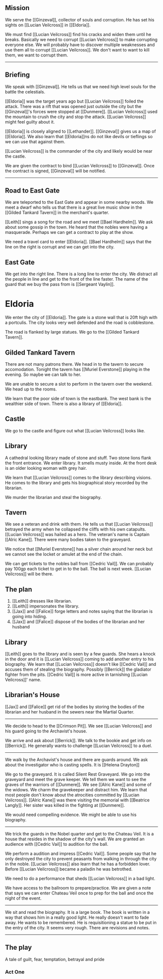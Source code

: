 ## Mission

We serve the  [[Ginzeval]], collector of souls and corruption. He has set his sights on [[Lucian Veilcross]] in [[Eldoria]].

We must find [[Lucian Veilcross]] find his cracks and widen them until he breaks. Basically we need to corrupt [[Lucian Veilcross]] to make corrupting everyone else.
We will probably have to discover multiple weaknesses and use them all to corrupt [[Lucian Veilcross]]. We don't want to want to kill them, we want to corrupt them.

---
## Briefing
We speak with [[Ginzeval]]. He tells us that we need high level souls for the battle the celestials.

[[Eldoria]] was the target years ago but [[Lucian Veilcross]] foiled the attack. There was a rift that was opened just outside the city but the [[Ginzeval]]'s forces were stopped at [[Dunmere]]. [[Lucian Veilcross]] used the mountain to crush the city and stop the attack. [[Lucian Veilcross]] might feel guilty about it.

[[Eldoria]] is closely aligned to [[Lethander]]. [[Ginzeval]] gives us a map of [[Eldoria]]. We also learn that [[Eldoria]]ns do not like devils or tieflings so we can use that against them.

[[Lucian Veilcross]] is the commander of the city and likely would be near the castle.

We are given the contract to bind [[Lucian Veilcross]] to [[Ginzeval]]. Once the contract is signed, [[Ginzeval]] will be notified.

---
## Road to East Gate

We are teleported to the East Gate and appear in some nearby woods. We meet a dwarf who tells us that there is a great live music show in the [[Gilded Tankard Tavern]] in the merchant's quarter.

[[Leith]] sings a song for the road and we meet [[Bael Hardhelm]]. We ask about some gossip in the town. He heard that the nobles were having a masquerade. Perhaps we can get a contract to play at the show.

We need a travel card to enter [[Eldoria]]. [[Bael Hardhelm]] says that the line on the right is corrupt and we can get into the city.

## East Gate

We get into the right line. There is a long line to enter the city. We distract all the people in line and get to the front of the line faster. The name of the guard that we buy the pass from is [[Sergeant Vaylin]].

# Eldoria

We enter the city of [[Eldoria]]. The gate is a stone wall that is 20ft high with a portculis. The city looks very well defended and the road is cobblestone.

The road is flanked by large statues. We go to the [[Gilded Tankard Tavern]].

## Gilded Tankard Tavern

There are not many patrons there. We head in to the tavern to secure accomodation. Tonight the tavern has [[Muriel Everstone]] playing in the evening. So maybe we can talk to her.

We are unable to secure a slot to perform in the tavern over the weekend. We head up to the rooms.

We learn that the poor side of town is the eastbank. The west bank is the wealthier side of town. There is also a library of [[Eldoria]].

## Castle

We go to the castle and figure out what [[Lucian Veilcross]] looks like.

## Library

A cathedral looking library made of stone and stuff. Two stone lions flank the front entrance. We enter library. It smells musty inside. At the front desk is an older looking woman with grey hair.

We learn that [[Lucian Veilcross]] comes to the library describing visions. He comes to the library and gets his biographical story recorded by the librarian.

We murder the librarian and steal the biography.

## Tavern

We see a veteran and drink with them. He tells us that [[Lucian Veilcross]] betrayed the army when he collapsed the cliffs with his own catapults. [[Lucian Veilcross]] was hailed as a hero. The veteran's name is Captain [[Alric Kane]]. There were many bodies taken to the graveyard.

We notice that [[Muriel Everstone]] has a silver chain around her neck but we cannot see the locket or amulet at the end of the chain.

We can get tickets to the nobles ball from [[Cedric Vail]]. We can probably pay 100gp each ticket to get in to the ball. The ball is next week. [[Lucian Veilcross]] will be there.

## The plan
1. [[Leith]] dresses like librarian.
2. [[Leith]] impersonates the library.
3. [[Jax]] and [[Falice]] forge letters and notes saying that the librarian is going into hiding.
4. [[Jax]] and [[Falice]] dispose of the bodies of the librarian and her husband

## Library
[[Leith]] goes to the library and is seen by a few guards. She hears a knock in the door and it is [[Lucian Veilcross]] coming to add another entry to his biography. We learn that [[Lucian Veilcross]] doesn't like [[Cedric Vail]] and accuses them of stealing the biography. Possibly [[Berrick]] the gladiator fighter from the pits. [[Cedric Vail]] is more active in tarnishing [[Lucian Veilcross]]' name.

## Librarian's House
[[Jax]] and [[Falice]] get rid of the bodies by storing the bodies of the librarian and her husband in the sewers near the Martial Quarter.

---
We decide to head to the [[Crimson Pit]]. We see [[Lucian Veilcross]] and his guard going to the Archavist's house.

We arrive and ask about [[Berrick]]. We talk to the bookie and get info on [[Berrick]]. He generally wants to challenge [[Lucian Veilcross]] to a duel.

---
We walk by the Archavist's house and there are guards around. We ask about the investigator who is casting spells. It is [[Helena Drayton]]

We go to the graveyard. It is called Silent Rest Graveyard. We go into the graveyard and meet the grave keeper. We tell them we want to see the graves of the warriors of [[Dunmere]]. We see [[Alric Kane]] and some of the widows. We charm the gravekeeper and distract him. We learn that most people don't know about the atrocities committed by [[Lucian Veilcross]]. [[Alric Kane]] was there visiting the memorial with [[Beatrice Langly]]. Her sister was killed in the fighting at [[Dunmere]].

We would need compelling evidence. We might be able to use his biography.

---
We trick the guards in the Nobel quarter and get to the Chateau Veil. It is a house that resides in the shadow of the city's wall. We are granted an audience with [[Cedric Vail]] to audition for the ball.

We perform a audition and impress [[Cedric Vail]]. Some people say that he only destroyed the city to prevent peasants from walking in through the city in the noble. [[Lucian Veilcross]] also learn that he has a forbidden lover. Before [[Lucian Veilcross]] became a paladin he was betrothed.

We need to do a performance that sheds [[Lucian Veilcross]] in a bad light.

We have access to the ballroom to prepare/practice. We are given a note that says we can enter Chateau Veil once to prep for the ball and once the night of the event.

---

We sit and read the biography. It is a large book. The book is written in a way that shows him in a really good light. He really doesn't want to fade away. He wants to be remembered. He is requisitioning a statue to be put in the entry of the city. It seems very rough. There are revisions and notes. 

---
## The play

A tale of guilt, fear, temptation, betrayal and pride
### Act One

